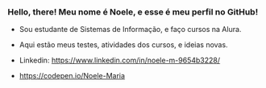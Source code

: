 ### Hello, there! Meu nome é Noele, e esse é meu perfil no GitHub!

- Sou estudante de Sistemas de Informação, e faço cursos na Alura.
- Aqui estão meus testes, atividades dos cursos, e ideias novas.

- Linkedin: https://www.linkedin.com/in/noele-m-9654b3228/
- https://codepen.io/Noele-Maria
  
